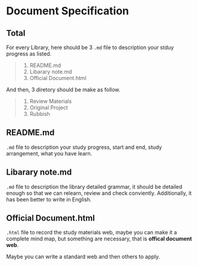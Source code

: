 # Document Specification

## Total

For every Library, here should be 3 `.md` file to description your stduy progress as listed.

> 1. README.md
> 2. Libarary note.md
> 3. Official Document.html

And then, 3 diretory should be make as follow.

> 1. Review Materials
> 2. Original Project
> 3. Rubbish



## README.md

`.md` file to description your study progress, start and end, study arrangement, what you have learn.



## Libarary note.md

`.md` file to description the library detailed grammar, it should be detailed enough so that we can relearn, review and check conviently. Additionally, it has been better to write in English.



## Official Document.html

`.html` file to record the study materials web, maybe you can make it a complete   mind map, but something are necessary, that is **offical document web**.

Maybe you can write a standard web and then others to apply.